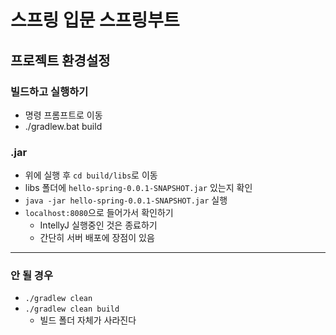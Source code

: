 # 스프링 입문 스프링부트

## 프로젝트 환경설정

### 빌드하고 실행하기

- 명령 프롬프트로 이동
- ./gradlew.bat build

### .jar

- 위에 실행 후 `cd build/libs`로 이동
- libs 폴더에 `hello-spring-0.0.1-SNAPSHOT.jar` 있는지 확인
- `java -jar hello-spring-0.0.1-SNAPSHOT.jar` 실행
- `localhost:8080`으로 들어가서 확인하기
  - IntellyJ 실행중인 것은 종료하기
  - 간단히 서버 배포에 장점이 있음

---

### 안 될 경우

- `./gradlew clean`
- `./gradlew clean build`
  - 빌드 폴더 자체가 사라진다
